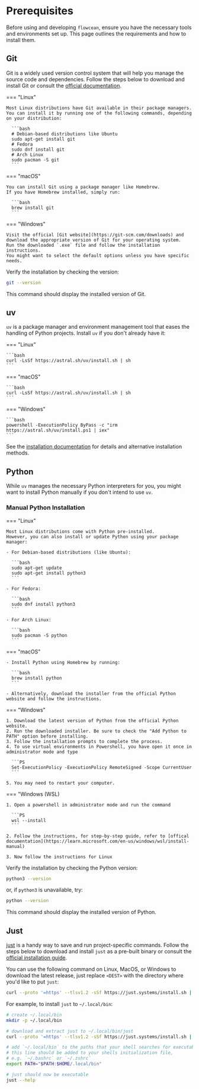 # Prerequisites

Before using and developing `flowcean`, ensure you have the necessary tools and environments set up.
This page outlines the requirements and how to install them.

## Git

Git is a widely used version control system that will help you manage the source code and dependencies.
Follow the steps below to download and install Git or consult the [official documentation](https://git-scm.com/book/en/v2/Getting-Started-Installing-Git).

=== "Linux"

    Most Linux distributions have Git available in their package managers.
    You can install it by running one of the following commands, depending on your distribution:

      ```bash
      # Debian-based distributions like Ubuntu
      sudo apt-get install git
      # Fedora
      sudo dnf install git
      # Arch Linux
      sudo pacman -S git
      ```

=== "macOS"

    You can install Git using a package manager like Homebrew.
    If you have Homebrew installed, simply run:

      ```bash
      brew install git
      ```

=== "Windows"

    Visit the official [Git website](https://git-scm.com/downloads) and download the appropriate version of Git for your operating system.
    Run the downloaded `.exe` file and follow the installation instructions.
    You might want to select the default options unless you have specific needs.

Verify the installation by checking the version:

```bash
git --version
```

This command should display the installed version of Git.

## uv

`uv` is a package manager and environment management tool that eases the handling of Python projects.
Install `uv` if you don't already have it:

=== "Linux"

    ```bash
    curl -LsSf https://astral.sh/uv/install.sh | sh
    ```

=== "macOS"

    ```bash
    curl -LsSf https://astral.sh/uv/install.sh | sh
    ```

=== "Windows"

    ```bash
    powershell -ExecutionPolicy ByPass -c "irm https://astral.sh/uv/install.ps1 | iex"
    ```

See the [installation documentation](https://docs.astral.sh/uv/getting-started/installation/) for details and alternative installation methods.

## Python

While `uv` manages the necessary Python interpreters for you, you might want to install Python manually if you don't intend to use `uv`.

### Manual Python Installation

=== "Linux"

    Most Linux distributions come with Python pre-installed.
    However, you can also install or update Python using your package manager:

    - For Debian-based distributions (like Ubuntu):

      ```bash
      sudo apt-get update
      sudo apt-get install python3
      ```

    - For Fedora:

      ```bash
      sudo dnf install python3
      ```

    - For Arch Linux:

      ```bash
      sudo pacman -S python
      ```

=== "macOS"

    - Install Python using Homebrew by running:

      ```bash
      brew install python
      ```

    - Alternatively, download the installer from the official Python website and follow the instructions.

=== "Windows"

    1. Download the latest version of Python from the official Python website.
    2. Run the downloaded installer. Be sure to check the "Add Python to PATH" option before installing.
    3. Follow the installation prompts to complete the process.
    4. To use virtual environments in Powershell, you have open it once in administrator mode and type

      ```PS
      Set-ExecutionPolicy -ExecutionPolicy RemoteSigned -Scope CurrentUser
      ```

    5. You may need to restart your computer.

=== "Windows (WSL)

    1. Open a powershell in administrator mode and run the command

      ```PS
      wsl --install
      ```

    2. Follow the instructions, for step-by-step guide, refer to [offical documentation](https://learn.microsoft.com/en-us/windows/wsl/install-manual)

    3. Now follow the instructions for Linux


Verify the installation by checking the Python version:

```bash
python3 --version
```

or, if `python3` is unavailable, try:

```bash
python --version
```

This command should display the installed version of Python.

## Just

[just](https://github.com/casey/just) is a handy way to save and run project-specific commands.
Follow the steps below to download and install `just` as a pre-built binary or consult the [official installation guide](https://github.com/casey/just?tab=readme-ov-file#installation).

You can use the following command on Linux, MacOS, or Windows to download the latest release, just replace `<DEST>` with the directory where you'd like to put `just`:

```bash
curl --proto '=https' --tlsv1.2 -sSf https://just.systems/install.sh | bash -s -- --to <DEST>
```

For example, to install `just` to `~/.local/bin`:

```bash
# create ~/.local/bin
mkdir -p ~/.local/bin

# download and extract just to ~/.local/bin/just
curl --proto '=https' --tlsv1.2 -sSf https://just.systems/install.sh | bash -s -- --to ~/.local/bin

# add `~/.local/bin` to the paths that your shell searches for executables
# this line should be added to your shells initialization file,
# e.g. `~/.bashrc` or `~/.zshrc`
export PATH="$PATH:$HOME/.local/bin"

# just should now be executable
just --help
```
